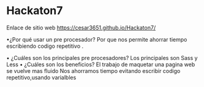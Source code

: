 # Hackaton7
Enlace de sitio web https://cesar3651.github.io/Hackaton7/

•¿Por qué usar un pre procesador?
Por que nos permite ahorrar tiempo escribiendo codigo repetitivo .

• ¿Cuáles son los principales pre procesadores?
Los principales son Sass y Less
• ¿Cuáles son los beneficios?
El trabajo de maquetar una pagina web se vuelve mas fluido
Nos ahorramos tiempo evitando escribir codigo repetitivo,usando varialbles
